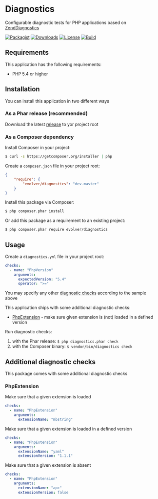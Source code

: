 # Diagnostics

Configurable diagnostic tests for PHP applications based on [ZendDiagnostics](https://github.com/zendframework/ZendDiagnostics)

[![Packagist](https://img.shields.io/packagist/v/evolver/diagnostics.svg)](https://packagist.org/packages/evolver/diagnostics)
[![Downloads](https://img.shields.io/packagist/dt/evolver/diagnostics.svg)](https://packagist.org/packages/evolver/diagnostics)
[![License](https://img.shields.io/packagist/l/evolver/diagnostics.svg)](https://packagist.org/packages/evolver/diagnostics)
[![Build](https://img.shields.io/travis/EvolverGroup/Diagnostics.svg)](https://travis-ci.org/EvolverGroup/Diagnostics)

## Requirements

This application has the following requirements:

- PHP 5.4 or higher

## Installation

You can install this application in two different ways

### As a Phar release (recommended)

Download the latest [release](https://github.com/EvolverGroup/Diagnostics/releases) to yor project root

### As a Composer dependency

Install Composer in your project:

```bash
$ curl -s https://getcomposer.org/installer | php
```

Create a `composer.json` file in your project root:

```json
{
    "require": {
        "evolver/diagnostics": "dev-master"
    }
}
```

Install this package via Composer:

```bash
$ php composer.phar install
```

Or add this package as a requirement to an existing project:

```bash
$ php composer.phar require evolver/diagnostics
```

## Usage

Create a `diagnostics.yml` file in your project root:

```yaml
checks:
  - name: "PhpVersion"
    arguments:
      expectedVersion: "5.4"
      operator: ">="
```

You may specify any other [diagnostic checks](https://github.com/zendframework/ZendDiagnostics#built-in-diagnostics-checks) according to the sample above

This application ships with some additional diagnostic checks:

* [PhpExtension](#phpextension) - make sure given extension is (not) loaded in a defined version

Run diagnostic checks:

1. with the Phar release: `$ php diagnostics.phar check`
2. with the Composer binary: `$ vendor/bin/diagnostics check`

## Additional diagnostic checks

This package comes with some additional diagnostic checks

### PhpExtension

Make sure that a given extension is loaded

```yaml
checks:
  - name: "PhpExtension"
    arguments:
      extensionName: "mbstring"
```

Make sure that a given extension is loaded in a defined version

```yaml
checks:
  - name: "PhpExtension"
    arguments:
      extensionName: "yaml"
      extensionVersion: "1.1.1"
```

Make sure that a given extension is absent

```yaml
checks:
  - name: "PhpExtension"
    arguments:
      extensionName: "apc"
      extensionVersion: false
```

